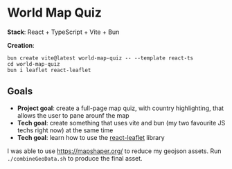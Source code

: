# World Map Quiz
**Stack**: React + TypeScript + Vite + Bun

**Creation**: 
```
bun create vite@latest world-map-quiz -- --template react-ts
cd world-map-quiz
bun i leaflet react-leaflet
```

## Goals
- **Project goal**: create a full-page map quiz, with country highlighting, that allows the user to pane arounf the map
- **Tech goal**: create something that uses vite and bun (my two favourite JS techs right now) at the same time
- **Tech goal**: learn how to use the [react-leaflet](https://react-leaflet.js.org/docs/start-introduction/) library

I was able to use https://mapshaper.org/ to reduce my geojson assets. Run `./combineGeoData.sh` to produce the final asset.
